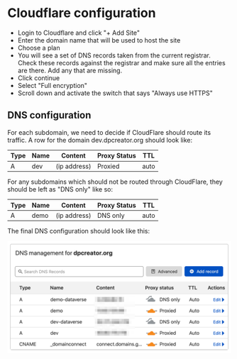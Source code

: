 # Cloudflare configuration

- Login to Cloudflare and click "+ Add Site"
- Enter the domain name that will be used to host the site
- Choose a plan
- You will see a set of DNS records taken from the current registrar. Check these records against the registrar and make sure all the entries are there. Add any that are missing. 
- Click continue
- Select "Full encryption"
- Scroll down and activate the switch that says "Always use HTTPS"


## DNS configuration 

For each subdomain, we need to decide if CloudFlare should route its traffic. A row for the domain dev.dpcreator.org should look like: 

| Type      | Name    | Content        | Proxy Status | TTL |
|-----------|---------|----------------|----------|---------|
| A         |   dev   |   (ip address) | Proxied  |   auto  |

For any subdomains which should not be routed through CloudFlare, they should be left as "DNS only" like so:

| Type      | Name    | Content        | Proxy Status | TTL     |
|-----------|---------|----------------|--------------|---------|
| A         |   demo  |  (ip address)  | DNS only     |   auto  |

The final DNS configuration should look like this:

![dns_record](dns.png)